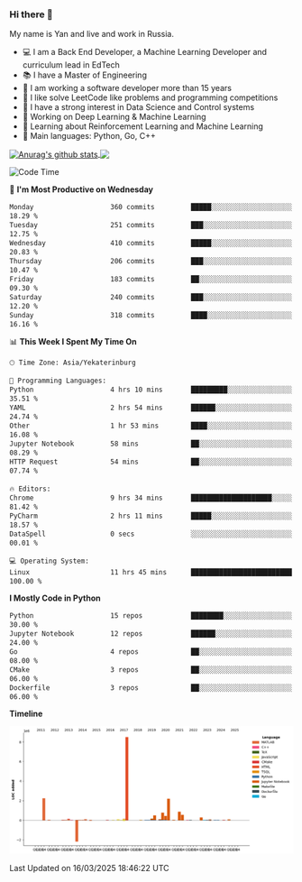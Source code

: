### Hi there 👋

My name is Yan and live and work in Russia.

- 💻 I am a Back End Developer, a Machine Learning Developer and curriculum lead in EdTech
- 📚 I have a Master of Engineering
- 🤔 I am working a software developer more than 15 years
- 🌱 I like solve LeetCode like problems and programming competitions
- 📝 I have a strong interest in Data Science and Control systems
- 🔭 Working on Deep Learning & Machine Learning
- 🌱 Learning about Reinforcement Learning and Machine Learning
- 🌟 Main languages: Python, Go, C++

<!--


**yanchick/yanchick** is a ✨ _special_ ✨ repository because its `README.md` (this file) appears on your GitHub profile.

Here are some ideas to get you started:

- I am a self taught Full Stack Developer and a Machine Learning Developer
- 🌱 I’m currently learning ...
- 👯 I’m looking to collaborate on ...
- 🤔 I’m looking for help with ...
- 💬 Ask me about ...
- 📫 How to reach me: ...
- 😄 Pronouns: ...
- ⚡ Fun fact: ...

-->


<a href="https://github.com/anuraghazra/github-readme-stats">
    <img align="center" src="https://github-readme-stats.vercel.app/api?username=yanchick&count_private=true" alt="Anurag's github stats" />
</a>
<a href="https://github.com/anuraghazra/github-readme-stats">
    <img align="center" src="https://github-readme-stats.vercel.app/api/top-langs/?username=yanchick&hide=javascript,html,CSS" />
</a>

<!--START_SECTION:waka-->
![Code Time](http://img.shields.io/badge/Code%20Time-2%2C955%20hrs%2012%20mins-blue)

📅 **I'm Most Productive on Wednesday** 

```text
Monday                   360 commits         █████░░░░░░░░░░░░░░░░░░░░   18.29 % 
Tuesday                  251 commits         ███░░░░░░░░░░░░░░░░░░░░░░   12.75 % 
Wednesday                410 commits         █████░░░░░░░░░░░░░░░░░░░░   20.83 % 
Thursday                 206 commits         ███░░░░░░░░░░░░░░░░░░░░░░   10.47 % 
Friday                   183 commits         ██░░░░░░░░░░░░░░░░░░░░░░░   09.30 % 
Saturday                 240 commits         ███░░░░░░░░░░░░░░░░░░░░░░   12.20 % 
Sunday                   318 commits         ████░░░░░░░░░░░░░░░░░░░░░   16.16 % 
```


📊 **This Week I Spent My Time On** 

```text
🕑︎ Time Zone: Asia/Yekaterinburg

💬 Programming Languages: 
Python                   4 hrs 10 mins       █████████░░░░░░░░░░░░░░░░   35.51 % 
YAML                     2 hrs 54 mins       ██████░░░░░░░░░░░░░░░░░░░   24.74 % 
Other                    1 hr 53 mins        ████░░░░░░░░░░░░░░░░░░░░░   16.08 % 
Jupyter Notebook         58 mins             ██░░░░░░░░░░░░░░░░░░░░░░░   08.29 % 
HTTP Request             54 mins             ██░░░░░░░░░░░░░░░░░░░░░░░   07.74 % 

🔥 Editors: 
Chrome                   9 hrs 34 mins       ████████████████████░░░░░   81.42 % 
PyCharm                  2 hrs 11 mins       █████░░░░░░░░░░░░░░░░░░░░   18.57 % 
DataSpell                0 secs              ░░░░░░░░░░░░░░░░░░░░░░░░░   00.01 % 

💻 Operating System: 
Linux                    11 hrs 45 mins      █████████████████████████   100.00 % 
```

**I Mostly Code in Python** 

```text
Python                   15 repos            ████████░░░░░░░░░░░░░░░░░   30.00 % 
Jupyter Notebook         12 repos            ██████░░░░░░░░░░░░░░░░░░░   24.00 % 
Go                       4 repos             ██░░░░░░░░░░░░░░░░░░░░░░░   08.00 % 
CMake                    3 repos             ██░░░░░░░░░░░░░░░░░░░░░░░   06.00 % 
Dockerfile               3 repos             ██░░░░░░░░░░░░░░░░░░░░░░░   06.00 % 
```



**Timeline**

![Lines of Code chart](https://raw.githubusercontent.com/yanchick/yanchick/main/assets/bar_graph.png)


 Last Updated on 16/03/2025 18:46:22 UTC
<!--END_SECTION:waka-->

